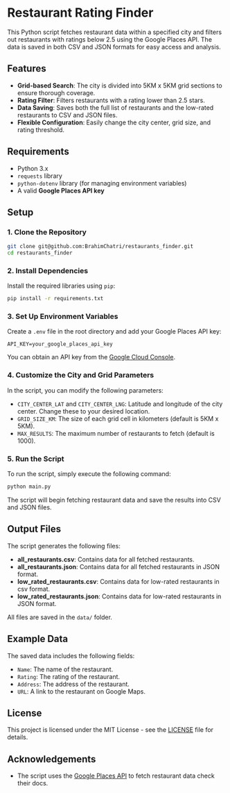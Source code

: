 
# Restaurant Rating Finder

This Python script fetches restaurant data within a specified city and filters out restaurants with ratings below 2.5 using the Google Places API. The data is saved in both CSV and JSON formats for easy access and analysis.

## Features

- **Grid-based Search**: The city is divided into 5KM x 5KM grid sections to ensure thorough coverage.
- **Rating Filter**: Filters restaurants with a rating lower than 2.5 stars.
- **Data Saving**: Saves both the full list of restaurants and the low-rated restaurants to CSV and JSON files.
- **Flexible Configuration**: Easily change the city center, grid size, and rating threshold.

## Requirements

- Python 3.x
- `requests` library
- `python-dotenv` library (for managing environment variables)
- A valid **Google Places API key**

## Setup

### 1. Clone the Repository

```bash
git clone git@github.com:BrahimChatri/restaurants_finder.git
cd restaurants_finder
```

### 2. Install Dependencies

Install the required libraries using `pip`:

```bash
pip install -r requirements.txt
```

### 3. Set Up Environment Variables

Create a `.env` file in the root directory and add your Google Places API key:

```env
API_KEY=your_google_places_api_key
```

You can obtain an API key from the [Google Cloud Console](https://console.cloud.google.com/).

### 4. Customize the City and Grid Parameters

In the script, you can modify the following parameters:

- `CITY_CENTER_LAT` and `CITY_CENTER_LNG`: Latitude and longitude of the city center. Change these to your desired location.
- `GRID_SIZE_KM`: The size of each grid cell in kilometers (default is 5KM x 5KM).
- `MAX_RESULTS`: The maximum number of restaurants to fetch (default is 1000).

### 5. Run the Script

To run the script, simply execute the following command:

```bash
python main.py
```

The script will begin fetching restaurant data and save the results into CSV and JSON files.

## Output Files

The script generates the following files:

- **all_restaurants.csv**: Contains data for all fetched restaurants.
- **all_restaurants.json**: Contains data for all fetched restaurants in JSON format.
- **low_rated_restaurants.csv**: Contains data for low-rated restaurants in csv format.
- **low_rated_restaurants.json**: Contains data for low-rated restaurants in JSON format.

All files are saved in the `data/` folder.

## Example Data

The saved data includes the following fields:

- `Name`: The name of the restaurant.
- `Rating`: The rating of the restaurant.
- `Address`: The address of the restaurant.
- `URL`: A link to the restaurant on Google Maps.

## License

This project is licensed under the MIT License - see the [LICENSE](LICENSE) file for details.

## Acknowledgements

- The script uses the [Google Places API](https://developers.google.com/maps/documentation/places/web-service/overview) to fetch restaurant data check their docs. 